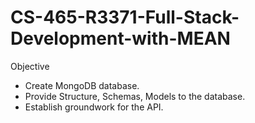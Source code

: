 # CS-465-R3371-Full-Stack-Development-with-MEAN

Objective
- Create MongoDB database.
- Provide Structure, Schemas, Models to the database.
- Establish groundwork for the API.
